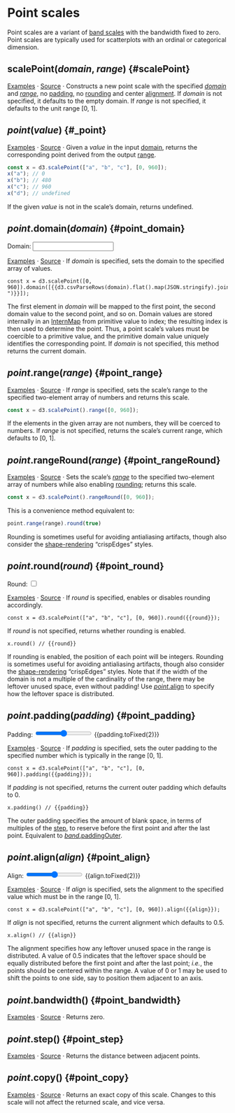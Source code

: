 <script setup>

import * as Plot from "@observablehq/plot";
import * as d3 from "d3";
import {ref} from "vue";
import PlotRender from "../../components/PlotRender.js";

const domain = ref("a,b,c,d,e,f");
const padding = ref(0.1);
const align = ref(0.5);
const round = ref(false);

</script>

# Point scales

Point scales are a variant of [band scales](./band.md) with the bandwidth fixed to zero. Point scales are typically used for scatterplots with an ordinal or categorical dimension.

## scalePoint(*domain*, *range*) {#scalePoint}

[Examples](https://observablehq.com/@d3/d3-scalepoint) · [Source](https://github.com/d3/d3-scale/blob/main/src/band.js) · Constructs a new point scale with the specified [*domain*](#point_domain) and [*range*](#point_range), no [padding](#point_padding), no [rounding](#point_round) and center [alignment](#point_align). If *domain* is not specified, it defaults to the empty domain. If *range* is not specified, it defaults to the unit range [0, 1].

## *point*(*value*) {#_point}

[Examples](https://observablehq.com/@d3/d3-scalepoint) · [Source](https://github.com/d3/d3-scale/blob/main/src/band.js) · Given a *value* in the input [domain](#point_domain), returns the corresponding point derived from the output [range](#point_range).

```js
const x = d3.scalePoint(["a", "b", "c"], [0, 960]);
x("a"); // 0
x("b"); // 480
x("c"); // 960
x("d"); // undefined
```

If the given *value* is not in the scale’s domain, returns undefined.

## *point*.domain(*domain*) {#point_domain}

<p>
  <label class="label-input">
    Domain:
    <input type="text" v-model="domain">
  </label>
</p>

<PlotRender :options='{
  grid: true,
  marginTop: 0.5,
  x: {
    padding: 0.1,
    domain: d3.csvParseRows(domain).flat()
  },
  marks: [
    Plot.frame({strokeOpacity: 0.3}),
    Plot.tickX(d3.csvParseRows(domain).flat(), {x: Plot.identity, stroke: "currentColor"})
  ]
}' />

[Examples](https://observablehq.com/@d3/d3-scalepoint) · [Source](https://github.com/d3/d3-scale/blob/main/src/band.js) · If *domain* is specified, sets the domain to the specified array of values.

```js-vue
const x = d3.scalePoint([0, 960]).domain([{{d3.csvParseRows(domain).flat().map(JSON.stringify).join(", ")}}]);
```

The first element in *domain* will be mapped to the first point, the second domain value to the second point, and so on. Domain values are stored internally in an [InternMap](../d3-array/intern.md) from primitive value to index; the resulting index is then used to determine the point. Thus, a point scale’s values must be coercible to a primitive value, and the primitive domain value uniquely identifies the corresponding point. If *domain* is not specified, this method returns the current domain.

## *point*.range(*range*) {#point_range}

[Examples](https://observablehq.com/@d3/d3-scalepoint) · [Source](https://github.com/d3/d3-scale/blob/main/src/band.js) · If *range* is specified, sets the scale’s range to the specified two-element array of numbers and returns this scale.

```js
const x = d3.scalePoint().range([0, 960]);
```

If the elements in the given array are not numbers, they will be coerced to numbers. If *range* is not specified, returns the scale’s current range, which defaults to [0, 1].

## *point*.rangeRound(*range*) {#point_rangeRound}

[Examples](https://observablehq.com/@d3/d3-scalepoint) · [Source](https://github.com/d3/d3-scale/blob/main/src/band.js) · Sets the scale’s [*range*](#point_range) to the specified two-element array of numbers while also enabling [rounding](#point_round); returns this scale.

```js
const x = d3.scalePoint().rangeRound([0, 960]);
```

This is a convenience method equivalent to:

```js
point.range(range).round(true)
```

Rounding is sometimes useful for avoiding antialiasing artifacts, though also consider the [shape-rendering](https://developer.mozilla.org/en-US/docs/Web/SVG/Attribute/shape-rendering) “crispEdges” styles.

## *point*.round(*round*) {#point_round}

<p>
  <label class="label-input">
    Round:
    <input type="checkbox" v-model="round">
  </label>
</p>

<PlotRender :options='{
  grid: true,
  marginTop: 0.5,
  x: {
    padding: 0.2,
    round
  },
  marks: [
    Plot.frame({strokeOpacity: 0.3}),
    Plot.tickX("abcdefghij", {x: Plot.identity, stroke: "currentColor"})
  ]
}' />

[Examples](https://observablehq.com/@d3/d3-scalepoint) · [Source](https://github.com/d3/d3-scale/blob/main/src/band.js) · If *round* is specified, enables or disables rounding accordingly.

```js-vue
const x = d3.scalePoint(["a", "b", "c"], [0, 960]).round({{round}});
```

If *round* is not specified, returns whether rounding is enabled.

```js-vue
x.round() // {{round}}
```

If rounding is enabled, the position of each point will be integers. Rounding is sometimes useful for avoiding antialiasing artifacts, though also consider the [shape-rendering](https://developer.mozilla.org/en-US/docs/Web/SVG/Attribute/shape-rendering) “crispEdges” styles. Note that if the width of the domain is not a multiple of the cardinality of the range, there may be leftover unused space, even without padding! Use [*point*.align](#point_align) to specify how the leftover space is distributed.

## *point*.padding(*padding*) {#point_padding}

<p>
  <label class="label-input">
    <span>Padding:</span>
    <input type="range" v-model.number="padding" min="0" max="1" step="0.01">
    <span style="font-variant-numeric: tabular-nums;">{{padding.toFixed(2)}}</span>
  </label>
</p>

<PlotRender :options='{
  grid: true,
  marginTop: 0.5,
  x: {
    padding,
    round: false
  },
  marks: [
    Plot.frame({strokeOpacity: 0.3}),
    Plot.tickX("abcdefghij", {x: Plot.identity, stroke: "currentColor"})
  ]
}' />

[Examples](https://observablehq.com/@d3/d3-scalepoint) · [Source](https://github.com/d3/d3-scale/blob/main/src/band.js) · If *padding* is specified, sets the outer padding to the specified number which is typically in the range [0, 1].

```js-vue
const x = d3.scalePoint(["a", "b", "c"], [0, 960]).padding({{padding}});
```

If *padding* is not specified, returns the current outer padding which defaults to 0.

```js-vue
x.padding() // {{padding}}
```

The outer padding specifies the amount of blank space, in terms of multiples of the [step](./band.md#band_step), to reserve before the first point and after the last point. Equivalent to [*band*.paddingOuter](./band.md#band_paddingOuter).

## *point*.align(*align*) {#point_align}

<p>
  <label class="label-input">
    <span>Align:</span>
    <input type="range" v-model.number="align" min="0" max="1" step="0.01">
    <span style="font-variant-numeric: tabular-nums;">{{align.toFixed(2)}}</span>
  </label>
</p>

<PlotRender :options='{
  grid: true,
  marginTop: 0.5,
  x: {
    padding: 0.2,
    align,
    round: false
  },
  marks: [
    Plot.frame({strokeOpacity: 0.3}),
    Plot.tickX("abcdefghij", {x: Plot.identity, stroke: "currentColor"})
  ]
}' />

[Examples](https://observablehq.com/@d3/d3-scalepoint) · [Source](https://github.com/d3/d3-scale/blob/main/src/band.js) · If *align* is specified, sets the alignment to the specified value which must be in the range [0, 1].

```js-vue
const x = d3.scalePoint(["a", "b", "c"], [0, 960]).align({{align}});
```

If *align* is not specified, returns the current alignment which defaults to 0.5.

```js-vue
x.align() // {{align}}
```

The alignment specifies how any leftover unused space in the range is distributed. A value of 0.5 indicates that the leftover space should be equally distributed before the first point and after the last point; *i.e.*, the points should be centered within the range. A value of 0 or 1 may be used to shift the points to one side, say to position them adjacent to an axis.

## *point*.bandwidth() {#point_bandwidth}

[Examples](https://observablehq.com/@d3/d3-scalepoint) · [Source](https://github.com/d3/d3-scale/blob/main/src/band.js) · Returns zero.

## *point*.step() {#point_step}

<PlotRender :options='{
  grid: true,
  marginTop: 10.5,
  x: {
    padding: 0.2,
    round: false
  },
  marks: [
    Plot.frame({strokeOpacity: 0.3}),
    Plot.tickX("abcdefghij", {x: Plot.identity, stroke: "currentColor"}),
    Plot.dotX(["a"], {stroke: "var(--vp-c-brand)", symbol: {draw(context, size) { const x = Plot.scale({x: {type: "point", padding: 0.2, round: false, domain: "abcdefghij", range: [20, 688 - 20]}}); context.moveTo(6, -22 - 3); context.lineTo(0, -22); context.lineTo(6, -22 + 3); context.moveTo(0, -22); context.lineTo(x.step, -22); context.moveTo(x.step - 6, -22 - 3); context.lineTo(x.step, -22); context.lineTo(x.step - 6, -22 + 3); }}})
  ]
}' />

[Examples](https://observablehq.com/@d3/d3-scalepoint) · [Source](https://github.com/d3/d3-scale/blob/main/src/band.js) · Returns the distance between adjacent points.

## *point*.copy() {#point_copy}

[Examples](https://observablehq.com/@d3/d3-scalepoint) · [Source](https://github.com/d3/d3-scale/blob/main/src/band.js) · Returns an exact copy of this scale. Changes to this scale will not affect the returned scale, and vice versa.
